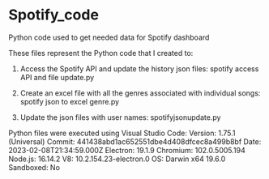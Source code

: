 # Spotify_code
Python code used to get needed data for Spotify dashboard

These files represent the Python code that I created to:

1.  Access the Spotify API and update the history json files: spotify access API and file update.py

2.  Create an excel file with all the genres associated with individual songs: spotify json  to excel genre.py

3.  Update the json files with user names: spotifyjsonupdate.py


Python files were executed using Visual Studio Code:
Version: 1.75.1 (Universal)
Commit: 441438abd1ac652551dbe4d408dfcec8a499b8bf
Date: 2023-02-08T21:34:59.000Z
Electron: 19.1.9
Chromium: 102.0.5005.194
Node.js: 16.14.2
V8: 10.2.154.23-electron.0
OS: Darwin x64 19.6.0
Sandboxed: No
